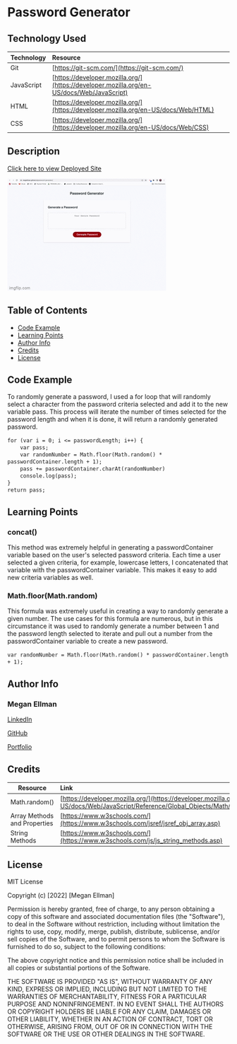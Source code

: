 # Password Generator

## Technology Used 

|Technology | Resource |
|-----|:-----------|
| Git | [https://git-scm.com/](https://git-scm.com/)  
| JavaScript | [https://developer.mozilla.org/](https://developer.mozilla.org/en-US/docs/Web/JavaScript) |
| HTML |[https://developer.mozilla.org/](https://developer.mozilla.org/en-US/docs/Web/HTML)|
|CSS | [https://developer.mozilla.org/](https://developer.mozilla.org/en-US/docs/Web/CSS)|

## Description

[Click here to view Deployed Site](https://megellman.github.io/password-generator/)


![Password Generator Project](pw-generator.gif)
## Table of Contents
* [Code Example](#code-example)
* [Learning Points](#learning-points)
* [Author Info](#author-info)
* [Credits](#credits)
* [License](#license)

## Code Example
To randomly generate a password, I used a for loop that will randomly select a character from the password criteria selected and add it to the new variable pass. This process will iterate the number of times selected for the password length and when it is done, it will return a randomly generated password.
```
for (var i = 0; i <= passwordLength; i++) {
    var pass;
    var randomNumber = Math.floor(Math.random() * passwordContainer.length + 1);
    pass += passwordContainer.charAt(randomNumber)
    console.log(pass);
}
return pass;
```
## Learning Points
### concat()
This method was extremely helpful in generating a passwordContainer variable based on the user's selected password criteria. Each time a user selected a given criteria, for example, lowercase letters, I concatenated that variable with the passwordContainer variable. This makes it easy to add new criteria variables as well. 
### Math.floor(Math.random)
This formula was extremely useful in creating a way to randomly generate a given number. The use cases for this formula are numerous, but in this circumstance it was used to randomly generate a number between 1 and the password length selected to iterate and pull out a number from the passwordContainer variable to create a new password.
```
var randomNumber = Math.floor(Math.random() * passwordContainer.length + 1);
```


## Author Info

### Megan Ellman
[LinkedIn](https://www.linkedin.com/in/megan-ellman/)

[GitHub](https://github.com/megellman)

[Portfolio](https://megellman.github.io/portfolio/)

## Credits 

|Resource | Link |
|-------|:-------|
| Math.random() | [https://developer.mozilla.org/](https://developer.mozilla.org/en-US/docs/Web/JavaScript/Reference/Global_Objects/Math/random)  |
|  Array Methods and Properties | [https://www.w3schools.com/](https://www.w3schools.com/jsref/jsref_obj_array.asp)   |
| String Methods | [https://www.w3schools.com/](https://www.w3schools.com/js/js_string_methods.asp)|
## License
MIT License

Copyright (c) [2022] [Megan Ellman]

Permission is hereby granted, free of charge, to any person obtaining a copy
of this software and associated documentation files (the "Software"), to deal
in the Software without restriction, including without limitation the rights
to use, copy, modify, merge, publish, distribute, sublicense, and/or sell
copies of the Software, and to permit persons to whom the Software is
furnished to do so, subject to the following conditions:

The above copyright notice and this permission notice shall be included in all
copies or substantial portions of the Software.

THE SOFTWARE IS PROVIDED "AS IS", WITHOUT WARRANTY OF ANY KIND, EXPRESS OR
IMPLIED, INCLUDING BUT NOT LIMITED TO THE WARRANTIES OF MERCHANTABILITY,
FITNESS FOR A PARTICULAR PURPOSE AND NONINFRINGEMENT. IN NO EVENT SHALL THE
AUTHORS OR COPYRIGHT HOLDERS BE LIABLE FOR ANY CLAIM, DAMAGES OR OTHER
LIABILITY, WHETHER IN AN ACTION OF CONTRACT, TORT OR OTHERWISE, ARISING FROM,
OUT OF OR IN CONNECTION WITH THE SOFTWARE OR THE USE OR OTHER DEALINGS IN THE
SOFTWARE.